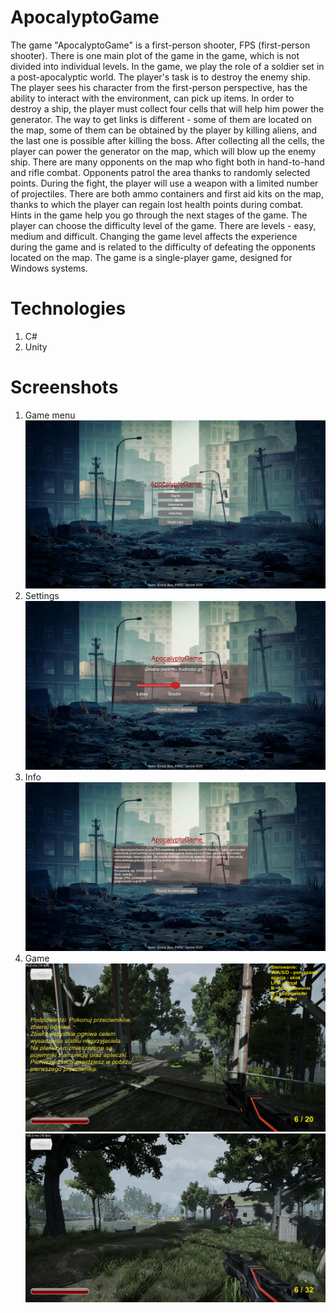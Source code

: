 # ApocalyptoGame

The game "ApocalyptoGame" is a first-person shooter, FPS (first-person shooter). There is one main plot of the game in the game, which is not divided into individual levels. In the game, we play the role of a soldier set in a post-apocalyptic world. The player's task is to destroy the enemy ship. The player sees his character from the first-person perspective, has the ability to interact with the environment, can pick up items. In order to destroy a ship, the player must collect four cells that will help him power the generator. The way to get links is different - some of them are located on the map, some of them can be obtained by the player by killing aliens, and the last one is possible after killing the boss. After collecting all the cells, the player can power the generator on the map, which will blow up the enemy ship. There are many opponents on the map who fight both in hand-to-hand and rifle combat. Opponents patrol the area thanks to randomly selected points. During the fight, the player will use a weapon with a limited number of projectiles. There are both ammo containers and first aid kits on the map, thanks to which the player can regain lost health points during combat. Hints in the game help you go through the next stages of the game. The player can choose the difficulty level of the game. There are levels - easy, medium and difficult. Changing the game level affects the experience during the game and is related to the difficulty of defeating the opponents located on the map. The game is a single-player game, designed for Windows systems.

# Technologies
1. C#
2. Unity

# Screenshots
1. Game menu
![Screenshot](./screenshots/menu.png)
2. Settings
![Screenshot](./screenshots/settings.png)
3. Info
![Screenshot](./screenshots/info.png)
4. Game
![Screenshot](./screenshots/game.png)
![Screenshot](./screenshots/game2.png)
